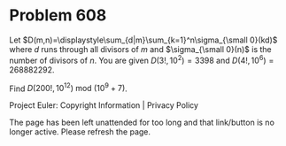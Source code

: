 #   Problem 608

   Let $D(m,n)=\displaystyle\sum_{d|m}\sum_{k=1}^n\sigma_{\small 0}(kd)$
   where $d$ runs through all divisors of $m$ and $\sigma_{\small 0}(n)$ is
   the number of divisors of $n$.
   You are given $D(3!,10^2)=3398$ and $D(4!,10^6)=268882292$.

   Find $D(200!,10^{12}) \text{ mod } (10^9 + 7)$.

   Project Euler: Copyright Information | Privacy Policy

   The page has been left unattended for too long and that link/button is no
   longer active. Please refresh the page.
